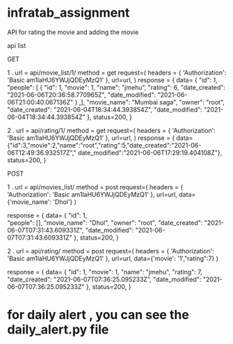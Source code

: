 # infratab_assignment
API for rating the movie and adding the movie

api list

GET

1 . url = api/movie_list/1/ method = get request=(
headers = {
'Authorization': 'Basic am1laHU6YWJjQDEyMzQ1' }, url=url,
)
response = { data= {
"id": 1,
"people": [
{
"id": 1,
"movie": 1,
"name": "jmehu",
"rating": 6,
"date_created": "2021-06-06T20:36:58.770965Z",
"date_modified": "2021-06-06T21:00:40.067136Z"
} ,],
"movie_name": "Mumbai saga",
"owner": "root",
"date_created": "2021-06-04T18:34:44.393854Z",
"date_modified": "2021-06-04T18:34:44.393854Z"
}, status=200, }

2 . url = api/rating/1/ method = get request=(
headers = {
'Authorization': 'Basic am1laHU6YWJjQDEyMzQ1' }, url=url,
)
response = { data= {"id":3,"movie":2,"name":"root","rating":5,"date_created":"2021-06-06T12:49:36.932517Z","
date_modified":"2021-06-06T17:29:19.404108Z"}, status=200, }

POST

1 . url = api/movies_list/ method = post request=(
headers = {
'Authorization': 'Basic am1laHU6YWJjQDEyMzQ1' }, url=url, data={'movie_name': 'Dhol'}
)

response = { data= {
"id": 1,  
"people": [],
"movie_name": "Dhol",
"owner": "root",
"date_created": "2021-06-07T07:31:43.609331Z",
"date_modified": "2021-06-07T07:31:43.609331Z"
}, status=200, }

2 . url = api/rating/ method = post request=(
headers = {
'Authorization': 'Basic am1laHU6YWJjQDEyMzQ1' }, url=url, data={'movie': '1',"rating":7}
)

response = { data= {
"id": 1,
"movie": 1,
"name": "jmehu",
"rating": 7,
"date_created": "2021-06-07T07:36:25.095233Z",
"date_modified": "2021-06-07T07:36:25.095233Z"
}, status=200, }

# for daily alert , you can see the daily_alert.py file

